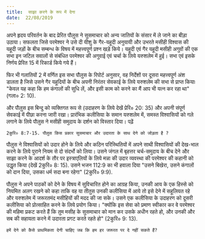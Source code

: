 ```yaml
---
title:  साझा करने के रूप में देना
date:  22/08/2019
---
```


अपने हृदय परिवर्तन के बाद प्रेरित पौलुस ने सुसमाचार को अन्य जातियों के संसार में ले जाने का बीड़ा उठाया। सफलता जिसे परमेश्वर ने उसे दी यीशु के गैर-यहूदी अनुयायी और उभरते मसीही विश्वास की यहूदी जड़ों के बीच सम्बन्ध के विषय में महत्त्वपूर्ण प्रश्न खड़े किये। यहूदी एवं गैर यहूदी मसीही अगुवों की एक सभा इन जटिल सवालों से संबंधित परमेश्वर की अगुवाई एवं चर्चा के लिये यरुशलेम में हुई। सभा एवं इसके निर्णय प्रेरित 15 में रिकार्ड किये गये हैं।

फिर भी गलातियों 2 में वर्णित इस सभा पौलुस के रिपोर्ट अनुसार, वह निर्देशों पर दूसरा महत्त्वपूर्ण अंश डालता है जिसे उसने गैर यहूदियों के बीच अपनी निरंतर सेवकाई के लिये यरुशलेम की सभा से प्राप्त कियाः "केवल यह कहा कि हम कंगालों की सुधि लें, और इसी काम को करने का मैं आप भी यत्न कर रहा था" (गला० 2: 10).

और पौलुस इस बिन्दु को व्यक्तिगत रूप से (उदाहरण के लिये देखें प्रेरि० 20: 35) और अपनी संपूर्ण सेवकाई में पीछा करना जारी रखा। प्रारंभिक कलीसिया के समान यरुशलेम में, समस्त विश्वासियों को गले लगाने के लिये पौलुस ने मसीही समुदाय के दर्शन को विस्तार दिया। पढ़ें

`2कुरि० 8:7-15. पौलुस किस प्रकार सुसमाचार और उदारता के साथ देने को जोड़ता है ?`

पौलुस ने विश्वासियों को उदार होने के लिये और कठिन परिस्थितियों में अपने साथी विश्वासियों की देख-भाल करने के लिये पुराने नियम से दो संदर्भो को लिया। उसने जंगल में बृहत्तर चर्च-समुदाय के बीच देने और साझा करने के आदर्श के तौर पर इस्त्राएलियों के लिये मन्ना की उदार व्यवस्था की परमेश्वर की कहानी को उद्धृत किया (देखें 2कुरि० 8: 15). उसने भजन 112:9 का भी हवाला दिया "उसने बिखेरा, उसने कंगालों को दान दिया, उसका धर्म सदा बना रहेगा" (2कुरि० 9:9).

पौलुस ने अपने पाठकों को देने के विषय में सुविचारित होने का आग्रह किया, उनकी आय के एक हिस्से को नियमित अलग रखने को कहा ताकि वह या तीतुस उनकी कलीसिया में आये तो इसे देने में सहूलियत रहे और यरुशलेम में जरूरतमंद मसीहियों की मदद की जा सके। उसने एक कलीसिया के उदाहरण को दूसरी कलीसिया को प्रोत्साहित करने के लिये प्रयोग किया। "क्योंकि इस सेवा को प्रमाण स्वीकार कर वे परमेश्वर की महिमा प्रकट करते हैं कि तुम मसीह के सुसमाचार को मान कर उसके अधीन रहते हो, और उनकी और सब की सहायता करने में उदारता प्रगट करते रहते हो" (2कुरि० 9: 13).

`हमें देने को कैसे प्राथमिकता देनी चाहिए जब कि हम हर जरूरत पर दे नहीं सकते हैं?`